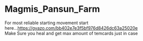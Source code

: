 # Magmis_Pansun_Farm
For most reliable starting movement start here...https://gyazo.com/bb402e7e3f5bf976d8426dc63a25020e      
Make Sure you heal and get max amount of temcards just in case
